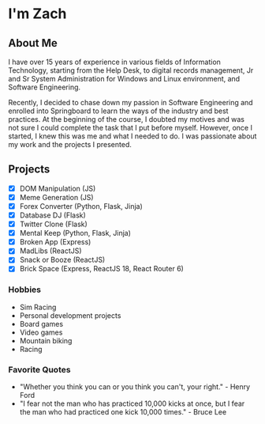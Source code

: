 # I'm Zach

## About Me
I have over 15 years of experience in various fields of Information Technology, starting from the Help Desk, to digital records management, Jr and Sr System Administration for Windows and Linux environment, and Software Engineering. 

Recently, I decided to chase down my passion in Software Engineering and enrolled into Springboard to learn the ways of the industry and best practices. At the beginning of the course, I doubted my motives and was not sure I could complete the task that I put before myself. However, once I started, I knew this was me and what I needed to do. I was passionate about my work and the projects I presented.

## Projects
- [x] DOM Manipulation (JS)
- [x] Meme Generation (JS)
- [x] Forex Converter (Python, Flask, Jinja)
- [x] Database DJ (Flask)
- [x] Twitter Clone (Flask)
- [x] Mental Keep (Python, Flask, Jinja)
- [x] Broken App (Express)
- [x] MadLibs (ReactJS) 
- [x] Snack or Booze (ReactJS)
- [x] Brick Space (Express, ReactJS 18, React Router 6)

### Hobbies
* Sim Racing
* Personal development projects
* Board games
* Video games
* Mountain biking
* Racing

### Favorite Quotes
- "Whether you think you can or you think you can't, your right." - Henry Ford
- "I fear not the man who has practiced 10,000 kicks at once, but I fear the man who had practiced one kick 10,000 times." - Bruce Lee




<!---
zeonitus/zeonitus is a ✨ special ✨ repository because its `README.md` (this file) appears on your GitHub profile.
You can click the Preview link to take a look at your changes.
--->
